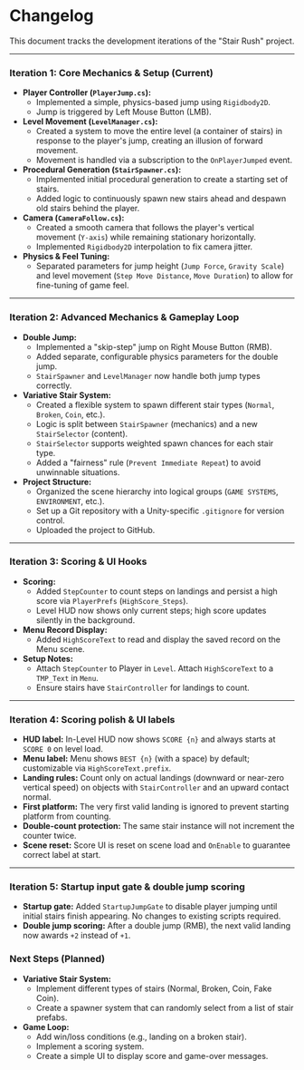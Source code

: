 # Changelog

This document tracks the development iterations of the "Stair Rush" project.

---

### Iteration 1: Core Mechanics & Setup (Current)
*   **Player Controller (`PlayerJump.cs`):**
    *   Implemented a simple, physics-based jump using `Rigidbody2D`.
    *   Jump is triggered by Left Mouse Button (LMB).
*   **Level Movement (`LevelManager.cs`):**
    *   Created a system to move the entire level (a container of stairs) in response to the player's jump, creating an illusion of forward movement.
    *   Movement is handled via a subscription to the `OnPlayerJumped` event.
*   **Procedural Generation (`StairSpawner.cs`):**
    *   Implemented initial procedural generation to create a starting set of stairs.
    *   Added logic to continuously spawn new stairs ahead and despawn old stairs behind the player.
*   **Camera (`CameraFollow.cs`):**
    *   Created a smooth camera that follows the player's vertical movement (`Y-axis`) while remaining stationary horizontally.
    *   Implemented `Rigidbody2D` interpolation to fix camera jitter.
*   **Physics & Feel Tuning:**
    *   Separated parameters for jump height (`Jump Force`, `Gravity Scale`) and level movement (`Step Move Distance`, `Move Duration`) to allow for fine-tuning of game feel.

---

### Iteration 2: Advanced Mechanics & Gameplay Loop
*   **Double Jump:**
    *   Implemented a "skip-step" jump on Right Mouse Button (RMB).
    *   Added separate, configurable physics parameters for the double jump.
    *   `StairSpawner` and `LevelManager` now handle both jump types correctly.
*   **Variative Stair System:**
    *   Created a flexible system to spawn different stair types (`Normal`, `Broken`, `Coin`, etc.).
    *   Logic is split between `StairSpawner` (mechanics) and a new `StairSelector` (content).
    *   `StairSelector` supports weighted spawn chances for each stair type.
    *   Added a "fairness" rule (`Prevent Immediate Repeat`) to avoid unwinnable situations.
*   **Project Structure:**
    *   Organized the scene hierarchy into logical groups (`GAME SYSTEMS`, `ENVIRONMENT`, etc.).
    *   Set up a Git repository with a Unity-specific `.gitignore` for version control.
    *   Uploaded the project to GitHub.

---

### Iteration 3: Scoring & UI Hooks
*   **Scoring:**
    *   Added `StepCounter` to count steps on landings and persist a high score via `PlayerPrefs` (`HighScore_Steps`).
    *   Level HUD now shows only current steps; high score updates silently in the background.
*   **Menu Record Display:**
    *   Added `HighScoreText` to read and display the saved record on the Menu scene.
*   **Setup Notes:**
    *   Attach `StepCounter` to Player in `Level`. Attach `HighScoreText` to a `TMP_Text` in `Menu`.
    *   Ensure stairs have `StairController` for landings to count.

---

### Iteration 4: Scoring polish & UI labels
*   **HUD label:** In-Level HUD now shows `SCORE {n}` and always starts at `SCORE 0` on level load.
*   **Menu label:** Menu shows `BEST {n}` (with a space) by default; customizable via `HighScoreText.prefix`.
*   **Landing rules:** Count only on actual landings (downward or near-zero vertical speed) on objects with `StairController` and an upward contact normal.
*   **First platform:** The very first valid landing is ignored to prevent starting platform from counting.
*   **Double-count protection:** The same stair instance will not increment the counter twice.
*   **Scene reset:** Score UI is reset on scene load and `OnEnable` to guarantee correct label at start.

---

### Iteration 5: Startup input gate & double jump scoring
*   **Startup gate:** Added `StartupJumpGate` to disable player jumping until initial stairs finish appearing. No changes to existing scripts required.
*   **Double jump scoring:** After a double jump (RMB), the next valid landing now awards `+2` instead of `+1`.

### Next Steps (Planned)

*   **Variative Stair System:**
    *   Implement different types of stairs (Normal, Broken, Coin, Fake Coin).
    *   Create a spawner system that can randomly select from a list of stair prefabs.
*   **Game Loop:**
    *   Add win/loss conditions (e.g., landing on a broken stair).
    *   Implement a scoring system.
    *   Create a simple UI to display score and game-over messages.
